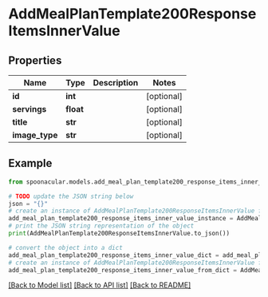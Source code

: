 # AddMealPlanTemplate200ResponseItemsInnerValue


## Properties

Name | Type | Description | Notes
------------ | ------------- | ------------- | -------------
**id** | **int** |  | [optional] 
**servings** | **float** |  | [optional] 
**title** | **str** |  | [optional] 
**image_type** | **str** |  | [optional] 

## Example

```python
from spoonacular.models.add_meal_plan_template200_response_items_inner_value import AddMealPlanTemplate200ResponseItemsInnerValue

# TODO update the JSON string below
json = "{}"
# create an instance of AddMealPlanTemplate200ResponseItemsInnerValue from a JSON string
add_meal_plan_template200_response_items_inner_value_instance = AddMealPlanTemplate200ResponseItemsInnerValue.from_json(json)
# print the JSON string representation of the object
print(AddMealPlanTemplate200ResponseItemsInnerValue.to_json())

# convert the object into a dict
add_meal_plan_template200_response_items_inner_value_dict = add_meal_plan_template200_response_items_inner_value_instance.to_dict()
# create an instance of AddMealPlanTemplate200ResponseItemsInnerValue from a dict
add_meal_plan_template200_response_items_inner_value_from_dict = AddMealPlanTemplate200ResponseItemsInnerValue.from_dict(add_meal_plan_template200_response_items_inner_value_dict)
```
[[Back to Model list]](../README.md#documentation-for-models) [[Back to API list]](../README.md#documentation-for-api-endpoints) [[Back to README]](../README.md)


